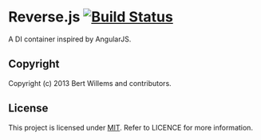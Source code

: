 # Reverse.js [![Build Status](https://travis-ci.org/devatwork/reverse.js.png?branch=master)](https://travis-ci.org/devatwork/reverse.js)

A DI container inspired by AngularJS.

## Copyright

Copyright (c) 2013 Bert Willems and contributors.

## License

This project is licensed under [MIT](http://www.opensource.org/licenses/mit-license.php "Read more about the MIT license form"). Refer to LICENCE for more information.

